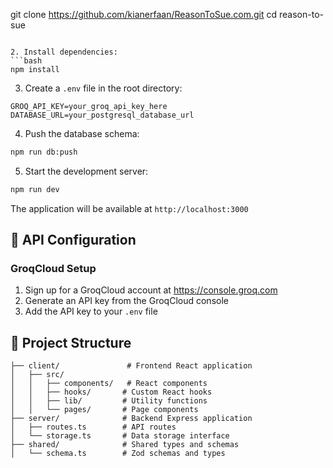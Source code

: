 git clone https://github.com/kianerfaan/ReasonToSue.com.git
cd reason-to-sue
```

2. Install dependencies:
```bash
npm install
```

3. Create a `.env` file in the root directory:
```env
GROQ_API_KEY=your_groq_api_key_here
DATABASE_URL=your_postgresql_database_url
```

4. Push the database schema:
```bash
npm run db:push
```

5. Start the development server:
```bash
npm run dev
```

The application will be available at `http://localhost:3000`

## 🔑 API Configuration

### GroqCloud Setup
1. Sign up for a GroqCloud account at https://console.groq.com
2. Generate an API key from the GroqCloud console
3. Add the API key to your `.env` file

## 📁 Project Structure
```
├── client/               # Frontend React application
│   ├── src/
│   │   ├── components/   # React components
│   │   ├── hooks/       # Custom React hooks
│   │   ├── lib/         # Utility functions
│   │   └── pages/       # Page components
├── server/              # Backend Express application
│   ├── routes.ts        # API routes
│   └── storage.ts       # Data storage interface
├── shared/              # Shared types and schemas
│   └── schema.ts        # Zod schemas and types